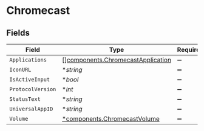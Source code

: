 # Chromecast


## Fields

| Field                                                                                  | Type                                                                                   | Required                                                                               | Description                                                                            |
| -------------------------------------------------------------------------------------- | -------------------------------------------------------------------------------------- | -------------------------------------------------------------------------------------- | -------------------------------------------------------------------------------------- |
| `Applications`                                                                         | [][components.ChromecastApplication](../../models/components/chromecastapplication.md) | :heavy_minus_sign:                                                                     | N/A                                                                                    |
| `IconURL`                                                                              | **string*                                                                              | :heavy_minus_sign:                                                                     | N/A                                                                                    |
| `IsActiveInput`                                                                        | **bool*                                                                                | :heavy_minus_sign:                                                                     | N/A                                                                                    |
| `ProtocolVersion`                                                                      | **int*                                                                                 | :heavy_minus_sign:                                                                     | N/A                                                                                    |
| `StatusText`                                                                           | **string*                                                                              | :heavy_minus_sign:                                                                     | N/A                                                                                    |
| `UniversalAppID`                                                                       | **string*                                                                              | :heavy_minus_sign:                                                                     | N/A                                                                                    |
| `Volume`                                                                               | [*components.ChromecastVolume](../../models/components/chromecastvolume.md)            | :heavy_minus_sign:                                                                     | N/A                                                                                    |